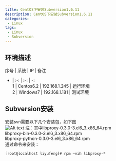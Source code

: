 ```yaml
---
title: CentOS下安装Subversion1.6.11
description: CentOS下安装Subversion1.6.11
categories:
 - Linux
tags:
 - Linux
 - Subversion
---  
```

## 环境描述  

序号 | 系统 | IP | 备注  
- | :-: | :-: | -:  
1 | Centos6.2 | 192.168.1.245 | 运行环境  
2 | Windows7 | 192.168.1.181 | 测试环境  
  
## Subversion安装  
安装svn需要以下几个安装包，如下图  
![Alt text](http://p92ijvt1x.bkt.clouddn.com/subverison_i_1.png )
注：其中libproxy-0.3.0-3.el6_3.x86_64.rpm  
libproxy-bin-0.3.0-3.el6_3.x86_64.rpm  
libproxy-python-0.3.0-3.el6_3.x86_64.rpm  
通过命令来安装：  
```shell  
[root@localhost liyufeng]# rpm –vih libproxy-*   
```  

